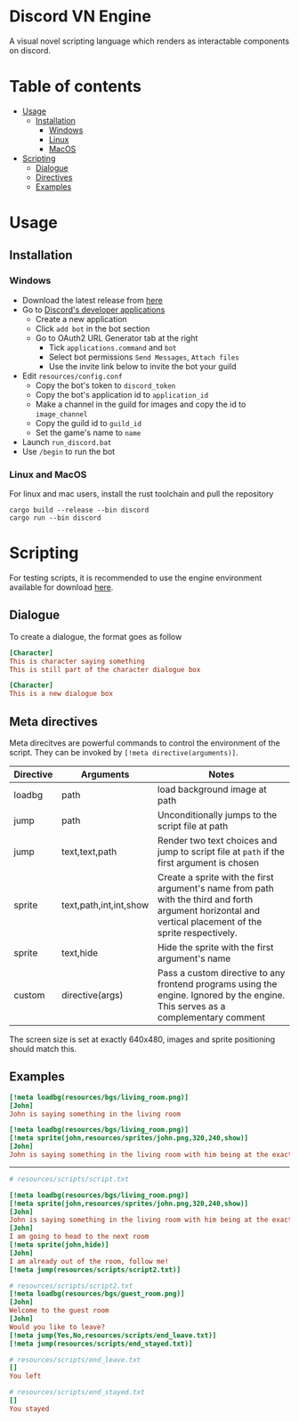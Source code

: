 # Discord VN Engine
A visual novel scripting language which renders as interactable components on discord. 

# Table of contents
- [Usage](#usage)
    - [Installation](#installation)
        - [Windows](#windows)
        - [Linux](#linux-and-macos)
        - [MacOS](#linux-and-macos)
- [Scripting](#scripting)
    - [Dialogue](#dialogue)
    - [Directives](#meta-directives)
    - [Examples](#examples)
# Usage

## Installation
### Windows
- Download the latest release from [here](https://github.com/grostaco/discord_vn/releases/latest/download/discord.zip)
- Go to [Discord's developer applications](https://discord.com/developers/applications)
    - Create a new application
    - Click `add bot` in the bot section
    - Go to OAuth2 URL Generator tab at the right
        - Tick `applications.command` and `bot`
        - Select bot permissions `Send Messages`, `Attach files`
        - Use the invite link below to invite the bot your guild
- Edit `resources/config.conf`
    - Copy the bot's token to `discord_token`
    - Copy the bot's application id to `application_id`
    - Make a channel in the guild for images and copy the id to `image_channel`
    - Copy the guild id to `guild_id`
    - Set the game's name to `name`
- Launch `run_discord.bat`
- Use `/begin` to run the bot
### Linux and MacOS
For linux and mac users, install the rust toolchain and pull the repository
```shell
cargo build --release --bin discord
cargo run --bin discord
```

# Scripting
For testing scripts, it is recommended to use the engine environment available for download [here](https://github.com/grostaco/discord_vn/releases/latest/download/engine.zip).
## Dialogue

To create a dialogue, the format goes as follow

```ini
[Character]
This is character saying something
This is still part of the character dialogue box

[Character]
This is a new dialogue box
```

## Meta directives

Meta direcitves are powerful commands to control the environment of the script. They can be invoked by `[!meta directive(arguments)]`.

| Directive | Arguments           | Notes                         |
|-----------|---------------------|-------|
| loadbg    | path                | load background image at path |
| jump      | path                | Unconditionally jumps to the script file at path|
| jump      | text,text,path      | Render two text choices and jump to script file at `path` if the first argument is chosen|
| sprite | text,path,int,int,show | Create a sprite with the first argument's name from path with the third and forth argument horizontal and vertical placement of the sprite respectively.
| sprite | text,hide | Hide the sprite with the first argument's name |
| custom | directive(args) | Pass a custom directive to any frontend programs using the engine. Ignored by the engine. This serves as a complementary comment

The screen size is set at exactly 640x480, images and sprite positioning should match this.

## Examples

```ini
[!meta loadbg(resources/bgs/living_room.png)]
[John]
John is saying something in the living room
```

```ini
[!meta loadbg(resources/bgs/living_room.png)]
[!meta sprite(john,resources/sprites/john.png,320,240,show)]
[John]
John is saying something in the living room with him being at the exact center
```
---
```ini
# resources/scripts/script.txt

[!meta loadbg(resources/bgs/living_room.png)]
[!meta sprite(john,resources/sprites/john.png,320,240,show)]
[John]
John is saying something in the living room with him being at the exact center
[John]
I am going to head to the next room
[!meta sprite(john,hide)]
[John]
I am already out of the room, follow me!
[!meta jump(resources/scripts/script2.txt)]
```
```ini
# resources/scripts/script2.txt
[!meta loadbg(resources/bgs/guest_room.png)]
[John]
Welcome to the guest room
[John]
Would you like to leave?
[!meta jump(Yes,No,resources/scripts/end_leave.txt)]
[!meta jump(resources/scripts/end_stayed.txt)]
```
```ini
# resources/scripts/end_leave.txt
[]
You left
```
```ini
# resources/scripts/end_stayed.txt
[]
You stayed
```
